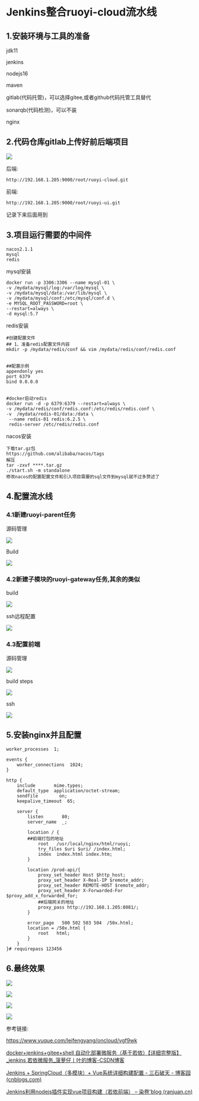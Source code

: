 # Jenkins整合ruoyi-cloud流水线

## 1.安装环境与工具的准备

jdk11

jenkins

nodejs16

maven

gitlab(代码托管)，可以选择gitee,或者github代码托管工具替代

sonarqb(代码检测)，可以不装

nginx

## 2.代码仓库gitlab上传好前后端项目

![](../pic/gitlab项目地址.png)

后端:

```
http://192.168.1.205:9000/root/ruoyi-cloud.git
```

前端:

```
http://192.168.1.205:9000/root/ruoyi-ui.git
```

记录下来后面用到

## 3.项目运行需要的中间件

```
nacos2.1.1
mysql
redis
```

mysql安装

````
docker run -p 3306:3306 --name mysql-01 \
-v /mydata/mysql/log:/var/log/mysql \
-v /mydata/mysql/data:/var/lib/mysql \
-v /mydata/mysql/conf:/etc/mysql/conf.d \
-e MYSQL_ROOT_PASSWORD=root \
--restart=always \
-d mysql:5.7 
````

redis安装

```
#创建配置文件
## 1、准备redis配置文件内容
mkdir -p /mydata/redis/conf && vim /mydata/redis/conf/redis.conf


##配置示例
appendonly yes
port 6379
bind 0.0.0.0


#docker启动redis
docker run -d -p 6379:6379 --restart=always \
-v /mydata/redis/conf/redis.conf:/etc/redis/redis.conf \
-v  /mydata/redis-01/data:/data \
 --name redis-01 redis:6.2.5 \
 redis-server /etc/redis/redis.conf
```

nacos安装

```shell
下载tar.gz包
https://github.com/alibaba/nacos/tags
解压
tar -zxvf ****.tar.gz
./start.sh -m standalone
修改nacos的配置配置文件和引入项目需要的sql文件到mysql就不过多赘述了
```

## 4.配置流水线

### 4.1新建ruoyi-parent任务

源码管理

![](../pic/jenkins-parent3.png)



Build 

![](../pic/jenkins-parent-pre_steps.png)

### 4.2新建子模块的ruoyi-gateway任务,其余的类似

build

![](../pic/jenkins-ruoyi-gateway构建.png)

ssh远程配置

![](../pic/jenkins-gateway-ssh.png)

### 4.3配置前端

源码管理

![](../pic/ruoyi-ui-code.png)

build steps

![](../pic/ruoyi_ui_build_steps.png)



ssh

![](../pic/ruoyi-ui-ssh.png)

## 5.安装nginx并且配置

```
worker_processes  1;

events {
    worker_connections  1024;
}

http {
    include       mime.types;
    default_type  application/octet-stream;
    sendfile        on;
    keepalive_timeout  65;

    server {
        listen       80;
        server_name  _;

		location / {
		##前端打包的地址
            root   /usr/local/nginx/html/ruoyi;
			try_files $uri $uri/ /index.html;
            index  index.html index.htm;
        }
		
		location /prod-api/{
			proxy_set_header Host $http_host;
			proxy_set_header X-Real-IP $remote_addr;
			proxy_set_header REMOTE-HOST $remote_addr;
			proxy_set_header X-Forwarded-For $proxy_add_x_forwarded_for;
			##后端网关的地址
			proxy_pass http://192.168.1.205:8081/;
		}

        error_page   500 502 503 504  /50x.html;
        location = /50x.html {
            root   html;
        }
    }
}# requirepass 123456
```

## 6.最终效果

![](../pic/ruoyi-cloud-jenkins.png)



![](../pic/nacos服务.png)



![](../pic/项目效果图.png)



![](../pic/项目效果图2.png)



参考链接:

https://www.yuque.com/leifengyang/oncloud/vgf9wk

[docker+jenkins+gitee+shell 自动化部署微服务（基于若依）【详细完整版】_jenkins 若依微服务_菠萝仔丨叶的博客-CSDN博客](https://blog.csdn.net/qq_40966238/article/details/128113539) 

[Jenkins + SpringCloud（多模块）+ Vue系统详细构建配置 - 三石破天 - 博客园 (cnblogs.com)](https://www.cnblogs.com/hardrockwu/p/16638974.html) 

[Jenkins利用nodejs插件实现vue项目构建（若依前端） – 染卷'blog (ranjuan.cn)](https://ranjuan.cn/jenkins-nodejs-build/) 